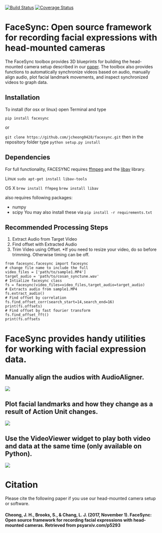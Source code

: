 [![Build Status](https://travis-ci.org/jcheong0428/facesync.svg?branch=master)](https://travis-ci.org/jcheong0428/facesync)
[![Coverage Status](https://coveralls.io/repos/github/jcheong0428/facesync/badge.svg?branch=master)](https://coveralls.io/github/jcheong0428/facesync?branch=master)

# FaceSync: Open source framework for recording facial expressions with head-mounted cameras

The FaceSync toolbox provides 3D blueprints for building the head-mounted camera setup described in our [paper](https://psyarxiv.com/p5293/). The toolbox also provides functions to automatically synchronize videos based on audio, manually align audio, plot facial landmark movements, and inspect synchronized videos to graph data.   


## Installation

To install (for osx or linux) open Terminal and type

`pip install facesync`

or

`git clone https://github.com/jcheong0428/facesync.git`
then in the repository folder type
`python setup.py install`


## Dependencies
For full functionality, FACESYNC requires [ffmpeg](https://ffmpeg.org/) and the [libav](https://libav.org/) library.

Linux
`sudo apt-get install libav-tools`

OS X
`brew install ffmpeg`
`brew install libav`

also requires following packages:
- numpy
- scipy
You may also install these via `pip install -r requirements.txt`

## Recommended Processing Steps
1. Extract Audio from Target Video
2. Find offset with Extracted Audio
3. Trim Video using Offset.
*If you need to resize your video, do so before trimming.
Otherwise timing can be off.

```
from facesync.facesync import facesync
# change file name to include the full
video_files = ['path/to/sample1.MP4']
target_audio = 'path/to/cosan_synctune.wav'
# Intialize facesync class
fs = facesync(video_files=video_files,target_audio=target_audio)
# Extracts audio from sample1.MP4
fs.extract_audio()
# Find offset by correlation
fs.find_offset_corr(search_start=14,search_end=16)
print(fs.offsets)
# Find offset by fast fourier transform
fs.find_offset_fft()
print(fs.offsets
```

# FaceSync provides handy utilities for working with facial expression data.

## Manually align the audios with AudioAligner.
<img src="/screenshots/AudioAligner.png" align="center" />


## Plot facial landmarks and how they change as a result of Action Unit changes.
<img src="/screenshots/plotface.png" align="center" />


## Use the VideoViewer widget to play both video and data at the same time (only available on Python).
<img src="/screenshots/VideoViewer.png" align="center" />

# Citation
Please cite the following paper if you use our head-mounted camera setup or software.   
#### Cheong, J. H., Brooks, S., & Chang, L. J. (2017, November 1). FaceSync: Open source framework for recording facial expressions with head-mounted cameras. Retrieved from psyarxiv.com/p5293
